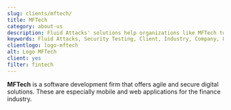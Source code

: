 ```yaml
---
slug: clients/mftech/
title: MFTech
category: about-us
description: Fluid Attacks' solutions help organizations like MFTech to identify security vulnerabilities in their systems and manage their attack surfaces.
keywords: Fluid Attacks, Security Testing, Client, Industry, Company, Organization, Pentesting, Ethical Hacking, Mftech
clientlogo: logo-mftech
alt: Logo MFTech
client: yes
filter: fintech
---
```


**MFTech** is a software development firm
that offers agile and secure digital solutions.
These are especially mobile and web applications
for the finance industry.

